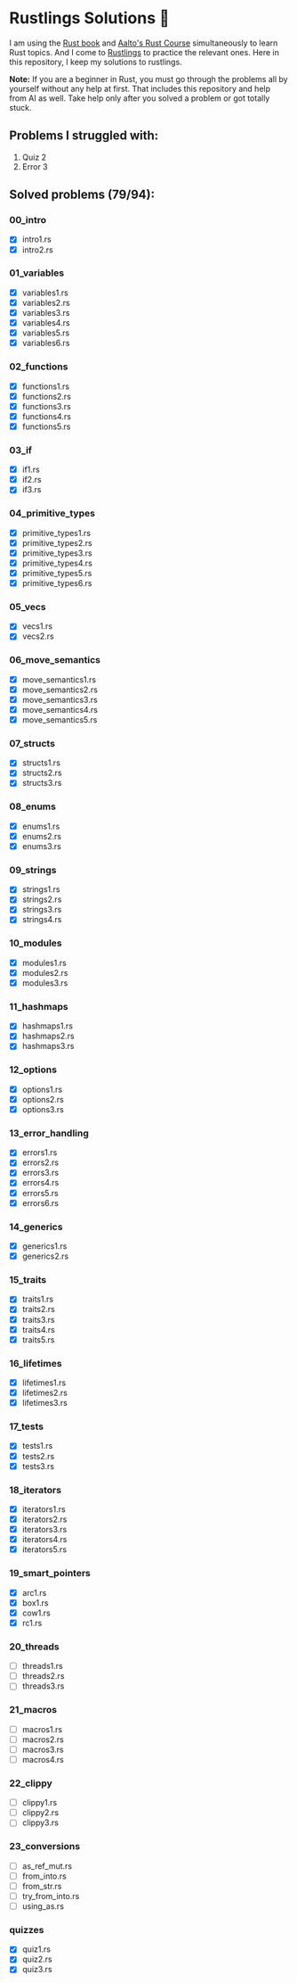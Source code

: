 # Rustlings Solutions  :crab:
I am using the [Rust book](https://doc.rust-lang.org/book) and [Aalto's Rust Course](https://fitech101.aalto.fi/programming-languages/rust/) simultaneously to learn Rust topics.
And I come to [Rustlings](https://rustlings.rust-lang.org/) to practice the relevant ones.
Here in this repository, I keep my solutions to rustlings.

**Note:** If you are a beginner in Rust, you must go through the problems all by yourself without any help at first.
That includes this repository and help from AI as well.
Take help only after you solved a problem or got totally stuck.

## Problems I struggled with:
1. Quiz 2
2. Error 3

## Solved problems (79/94):

### 00_intro
- [x] intro1.rs
- [x] intro2.rs
### 01_variables
- [x] variables1.rs
- [x] variables2.rs
- [x] variables3.rs
- [x] variables4.rs
- [x] variables5.rs
- [x] variables6.rs
### 02_functions
- [x] functions1.rs
- [x] functions2.rs
- [x] functions3.rs
- [x] functions4.rs
- [x] functions5.rs
### 03_if
- [x] if1.rs
- [x] if2.rs
- [x] if3.rs
### 04_primitive_types
- [x] primitive_types1.rs
- [x] primitive_types2.rs
- [x] primitive_types3.rs
- [x] primitive_types4.rs
- [x] primitive_types5.rs
- [x] primitive_types6.rs
### 05_vecs
- [x] vecs1.rs
- [x] vecs2.rs
### 06_move_semantics
- [x] move_semantics1.rs
- [x] move_semantics2.rs
- [x] move_semantics3.rs
- [x] move_semantics4.rs
- [x] move_semantics5.rs
### 07_structs
- [x] structs1.rs
- [x] structs2.rs
- [x] structs3.rs
### 08_enums
- [x] enums1.rs
- [x] enums2.rs
- [x] enums3.rs
### 09_strings
- [x] strings1.rs
- [x] strings2.rs
- [x] strings3.rs
- [x] strings4.rs
### 10_modules
- [x] modules1.rs
- [x] modules2.rs
- [x] modules3.rs
### 11_hashmaps
- [x] hashmaps1.rs
- [x] hashmaps2.rs
- [x] hashmaps3.rs
### 12_options
- [x] options1.rs
- [x] options2.rs
- [x] options3.rs
### 13_error_handling
- [x] errors1.rs
- [x] errors2.rs
- [x] errors3.rs
- [x] errors4.rs
- [x] errors5.rs
- [x] errors6.rs
### 14_generics
- [x] generics1.rs
- [x] generics2.rs
### 15_traits
- [x] traits1.rs
- [x] traits2.rs
- [x] traits3.rs
- [x] traits4.rs
- [x] traits5.rs
### 16_lifetimes
- [x] lifetimes1.rs
- [x] lifetimes2.rs
- [x] lifetimes3.rs
### 17_tests
- [x] tests1.rs
- [x] tests2.rs
- [x] tests3.rs
### 18_iterators
- [x] iterators1.rs
- [x] iterators2.rs
- [x] iterators3.rs
- [x] iterators4.rs
- [x] iterators5.rs
### 19_smart_pointers
- [x] arc1.rs
- [x] box1.rs
- [x] cow1.rs
- [x] rc1.rs
### 20_threads
- [ ] threads1.rs
- [ ] threads2.rs
- [ ] threads3.rs
### 21_macros
- [ ] macros1.rs
- [ ] macros2.rs
- [ ] macros3.rs
- [ ] macros4.rs
### 22_clippy
- [ ] clippy1.rs
- [ ] clippy2.rs
- [ ] clippy3.rs
### 23_conversions
- [ ] as_ref_mut.rs
- [ ] from_into.rs
- [ ] from_str.rs
- [ ] try_from_into.rs
- [ ] using_as.rs
### quizzes
- [x] quiz1.rs
- [x] quiz2.rs
- [x] quiz3.rs